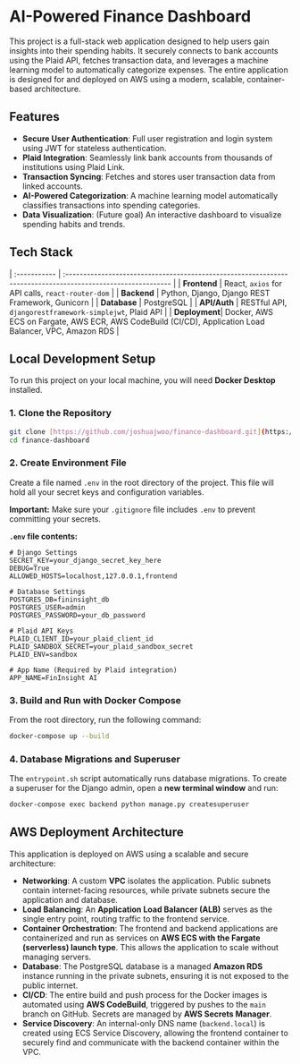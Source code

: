 # AI-Powered Finance Dashboard

This project is a full-stack web application designed to help users gain insights into their spending habits. It securely connects to bank accounts using the Plaid API, fetches transaction data, and leverages a machine learning model to automatically categorize expenses. The entire application is designed for and deployed on AWS using a modern, scalable, container-based architecture.

## Features

* **Secure User Authentication**: Full user registration and login system using JWT for stateless authentication.
* **Plaid Integration**: Seamlessly link bank accounts from thousands of institutions using Plaid Link.
* **Transaction Syncing**: Fetches and stores user transaction data from linked accounts.
* **AI-Powered Categorization**: A machine learning model automatically classifies transactions into spending categories.
* **Data Visualization**: (Future goal) An interactive dashboard to visualize spending habits and trends.

## Tech Stack

| :----------- | :----------------------------------------------------------------------------------------------------------- |
| **Frontend** | React, `axios` for API calls, `react-router-dom`                                                             |
| **Backend** | Python, Django, Django REST Framework, Gunicorn                                                              |
| **Database** | PostgreSQL                                                                                                   |
| **API/Auth** | RESTful API, `djangorestframework-simplejwt`, Plaid API                                                        |
| **Deployment**| Docker, AWS ECS on Fargate, AWS ECR, AWS CodeBuild (CI/CD), Application Load Balancer, VPC, Amazon RDS     |

## Local Development Setup

To run this project on your local machine, you will need **Docker Desktop** installed.

### 1. Clone the Repository

```bash
git clone [https://github.com/joshuajwoo/finance-dashboard.git](https://github.com/joshuajwoo/finance-dashboard.git)
cd finance-dashboard
```

### 2. Create Environment File

Create a file named `.env` in the root directory of the project. This file will hold all your secret keys and configuration variables.

**Important:** Make sure your `.gitignore` file includes `.env` to prevent committing your secrets.

**`.env` file contents:**
```env
# Django Settings
SECRET_KEY=your_django_secret_key_here
DEBUG=True
ALLOWED_HOSTS=localhost,127.0.0.1,frontend

# Database Settings
POSTGRES_DB=fininsight_db
POSTGRES_USER=admin
POSTGRES_PASSWORD=your_db_password

# Plaid API Keys
PLAID_CLIENT_ID=your_plaid_client_id
PLAID_SANDBOX_SECRET=your_plaid_sandbox_secret
PLAID_ENV=sandbox

# App Name (Required by Plaid integration)
APP_NAME=FinInsight AI
```
### 3. Build and Run with Docker Compose

From the root directory, run the following command:
```bash
docker-compose up --build
```
### 4. Database Migrations and Superuser

The `entrypoint.sh` script automatically runs database migrations. To create a superuser for the Django admin, open a **new terminal window** and run:
```bash
docker-compose exec backend python manage.py createsuperuser
```
## AWS Deployment Architecture

This application is deployed on AWS using a scalable and secure architecture:

* **Networking**: A custom **VPC** isolates the application. Public subnets contain internet-facing resources, while private subnets secure the application and database.
* **Load Balancing**: An **Application Load Balancer (ALB)** serves as the single entry point, routing traffic to the frontend service.
* **Container Orchestration**: The frontend and backend applications are containerized and run as services on **AWS ECS with the Fargate (serverless) launch type**. This allows the application to scale without managing servers.
* **Database**: The PostgreSQL database is a managed **Amazon RDS** instance running in the private subnets, ensuring it is not exposed to the public internet.
* **CI/CD**: The entire build and push process for the Docker images is automated using **AWS CodeBuild**, triggered by pushes to the `main` branch on GitHub. Secrets are managed by **AWS Secrets Manager**.
* **Service Discovery**: An internal-only DNS name (`backend.local`) is created using ECS Service Discovery, allowing the frontend container to securely find and communicate with the backend container within the VPC.

